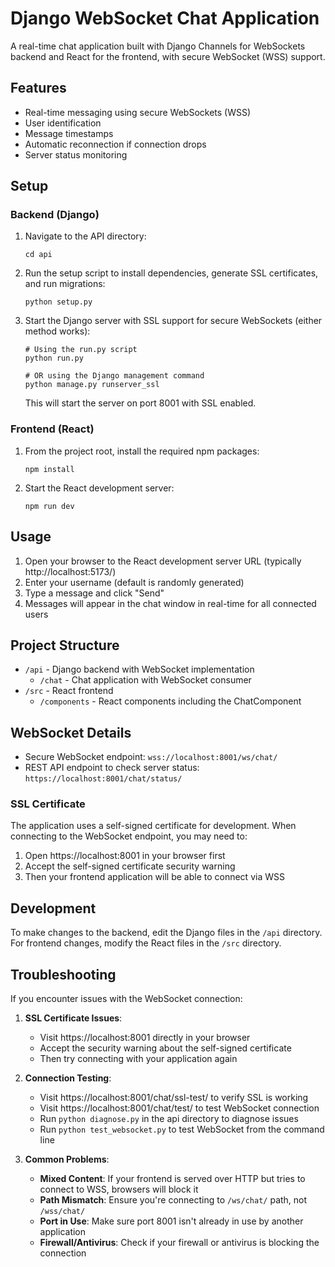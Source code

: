 # Django WebSocket Chat Application

A real-time chat application built with Django Channels for WebSockets backend and React for the frontend, with secure WebSocket (WSS) support.

## Features

- Real-time messaging using secure WebSockets (WSS)
- User identification
- Message timestamps
- Automatic reconnection if connection drops
- Server status monitoring

## Setup

### Backend (Django)

1. Navigate to the API directory:

   ```
   cd api
   ```

2. Run the setup script to install dependencies, generate SSL certificates, and run migrations:

   ```
   python setup.py
   ```

3. Start the Django server with SSL support for secure WebSockets (either method works):
   ```
   # Using the run.py script
   python run.py
   
   # OR using the Django management command
   python manage.py runserver_ssl
   ```

   This will start the server on port 8001 with SSL enabled.

### Frontend (React)

1. From the project root, install the required npm packages:

   ```
   npm install
   ```

2. Start the React development server:
   ```
   npm run dev
   ```

## Usage

1. Open your browser to the React development server URL (typically http://localhost:5173/)
2. Enter your username (default is randomly generated)
3. Type a message and click "Send"
4. Messages will appear in the chat window in real-time for all connected users

## Project Structure

- `/api` - Django backend with WebSocket implementation
  - `/chat` - Chat application with WebSocket consumer
- `/src` - React frontend
  - `/components` - React components including the ChatComponent

## WebSocket Details

- Secure WebSocket endpoint: `wss://localhost:8001/ws/chat/`
- REST API endpoint to check server status: `https://localhost:8001/chat/status/`

### SSL Certificate

The application uses a self-signed certificate for development. When connecting to the WebSocket endpoint, you may need to:

1. Open https://localhost:8001 in your browser first
2. Accept the self-signed certificate security warning
3. Then your frontend application will be able to connect via WSS

## Development

To make changes to the backend, edit the Django files in the `/api` directory. For frontend changes, modify the React files in the `/src` directory.

## Troubleshooting

If you encounter issues with the WebSocket connection:

1. **SSL Certificate Issues**: 
   - Visit https://localhost:8001 directly in your browser
   - Accept the security warning about the self-signed certificate
   - Then try connecting with your application again

2. **Connection Testing**:
   - Visit https://localhost:8001/chat/ssl-test/ to verify SSL is working
   - Visit https://localhost:8001/chat/test/ to test WebSocket connection
   - Run `python diagnose.py` in the api directory to diagnose issues
   - Run `python test_websocket.py` to test WebSocket from the command line

3. **Common Problems**:
   - **Mixed Content**: If your frontend is served over HTTP but tries to connect to WSS, browsers will block it
   - **Path Mismatch**: Ensure you're connecting to `/ws/chat/` path, not `/wss/chat/`
   - **Port in Use**: Make sure port 8001 isn't already in use by another application
   - **Firewall/Antivirus**: Check if your firewall or antivirus is blocking the connection
